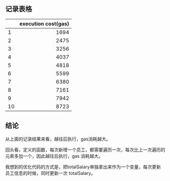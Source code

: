 ## 记录表格
|           |  execution cost(gas)  |
| --------- | ---------------------:|
| 1         |  1694                 |
| 2         |  2475                 |
| 3         |  3256                 |
| 4         |  4037                 |
| 5         |  4818                 |
| 6         |  5599                 |
| 7         |  6380                 |
| 8         |  7161                 |
| 9         |  7942                 |
| 10        |  8723                 |

## 结论
从上面的记录结果来看，越往后执行，gas消耗越大。

回头看，定义的函数，每次新增一个员工，都需要遍历一次，每次比上一次遍历的元素多加一个，因此越往后执行，gas 消耗越大。

我想到的优化代码的方式是，把totalSalary单独拿出来作为一个变量，每次更新员工信息的时候，同时更新一次 totalSalary。